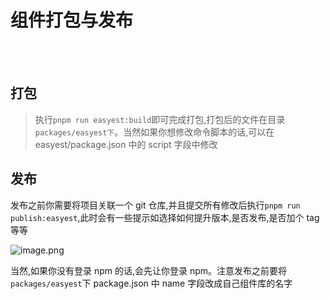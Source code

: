 # 组件打包与发布

<br />
<br />

## 打包

> 执行`pnpm run easyest:build`即可完成打包,打包后的文件在目录`packages/easyest下`。当然如果你想修改命令脚本的话,可以在 easyest/package.json 中的 script 字段中修改

## 发布

发布之前你需要将项目关联一个 git 仓库,并且提交所有修改后执行`pnpm run publish:easyest`,此时会有一些提示如选择如何提升版本,是否发布,是否加个 tag 等等

![image.png](https://p1-juejin.byteimg.com/tos-cn-i-k3u1fbpfcp/8e1b7c40484f49c999ba492303e2855c~tplv-k3u1fbpfcp-watermark.image?)

当然,如果你没有登录 npm 的话,会先让你登录 npm。注意发布之前要将`packages/easyest`下 package.json 中 name 字段改成自己组件库的名字